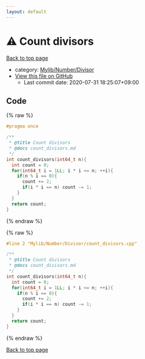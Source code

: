 ```yaml
---
layout: default
---
```


<!-- mathjax config similar to math.stackexchange -->
<script type="text/javascript" async
  src="https://cdnjs.cloudflare.com/ajax/libs/mathjax/2.7.5/MathJax.js?config=TeX-MML-AM_CHTML">
</script>
<script type="text/x-mathjax-config">
  MathJax.Hub.Config({
    TeX: { equationNumbers: { autoNumber: "AMS" }},
    tex2jax: {
      inlineMath: [ ['$','$'] ],
      processEscapes: true
    },
    "HTML-CSS": { matchFontHeight: false },
    displayAlign: "left",
    displayIndent: "2em"
  });
</script>

<script type="text/javascript" src="https://cdnjs.cloudflare.com/ajax/libs/jquery/3.4.1/jquery.min.js"></script>
<script src="https://cdn.jsdelivr.net/npm/jquery-balloon-js@1.1.2/jquery.balloon.min.js" integrity="sha256-ZEYs9VrgAeNuPvs15E39OsyOJaIkXEEt10fzxJ20+2I=" crossorigin="anonymous"></script>
<script type="text/javascript" src="../../../../assets/js/copy-button.js"></script>
<link rel="stylesheet" href="../../../../assets/css/copy-button.css" />


# :warning: Count divisors

<a href="../../../../index.html">Back to top page</a>

* category: <a href="../../../../index.html#e1d7bebd3991495167778e37d1d75d40">Mylib/Number/Divisor</a>
* <a href="{{ site.github.repository_url }}/blob/master/Mylib/Number/Divisor/count_divisors.cpp">View this file on GitHub</a>
    - Last commit date: 2020-07-31 18:25:07+09:00




## Code

<a id="unbundled"></a>
{% raw %}
```cpp
#pragma once

/**
 * @title Count divisors
 * @docs count_divisors.md
 */
int count_divisors(int64_t n){
  int count = 0;
  for(int64_t i = 1LL; i * i <= n; ++i){
    if(n % i == 0){
      count += 2;
      if(i * i == n) count -= 1;
    }
  }
  return count;
}

```
{% endraw %}

<a id="bundled"></a>
{% raw %}
```cpp
#line 2 "Mylib/Number/Divisor/count_divisors.cpp"

/**
 * @title Count divisors
 * @docs count_divisors.md
 */
int count_divisors(int64_t n){
  int count = 0;
  for(int64_t i = 1LL; i * i <= n; ++i){
    if(n % i == 0){
      count += 2;
      if(i * i == n) count -= 1;
    }
  }
  return count;
}

```
{% endraw %}

<a href="../../../../index.html">Back to top page</a>

